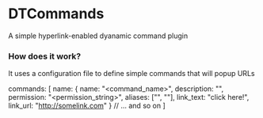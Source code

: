 # DTCommands
A simple hyperlink-enabled dyanamic command plugin

### How does it work?
It uses a configuration file to define simple commands that will popup URLs

commands: [
	name: {
		name: "<command_name>",
		description: "<desc>",
		permission: "<permission_string>",
		aliases: ["<alias1>", "<alias2>"],
		link_text: "click here!",
		link_url: "<http://somelink.com>"
	} 
	// ... and so on
]
